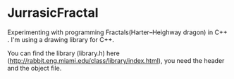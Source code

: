 # JurrasicFractal
Experimenting with programming Fractals(Harter–Heighway dragon) in C++ .
I'm using a drawing library for C++. 

You can find the library (library.h) here (http://rabbit.eng.miami.edu/class/library/index.html), you need the header and the object file.
